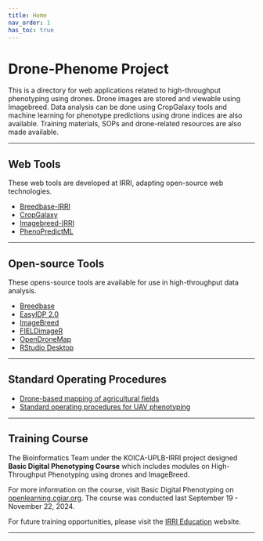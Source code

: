 ```yaml
---
title: Home
nav_order: 1
has_toc: true
---
```


# Drone-Phenome Project

This is a directory for web applications related to high-throughput phenotyping using drones. Drone images are stored and viewable using Imagebreed. Data analysis can be done using CropGalaxy tools and machine learning for phenotype predictions using drone indices are also available. Training materials, SOPs and drone-related resources are also made available.

---

## **Web Tools**<br>

These web tools are developed at IRRI, adapting open-source web technologies. 

- <a href="http://breedbase.duckdns.org/" target="_blank">Breedbase-IRRI</a><br>
- <a href="http://cropgalaxy.excellenceinbreeding.org/" target="_blank">CropGalaxy</a><br>
- <a href="http://18.138.161.175:8080" target="_blank">Imagebreed-IRRI</a><br>
- <a href="https://high-throuhghput-phenotyping.streamlit.app/" target="_blank">PhenoPredictML</a><br>

---

## **Open-source Tools**<br>

These opens-source tools are available for use in high-throughput data analysis. 

- <a href="https://breedbase.org/" target="_blank">Breedbase</a><br>
- <a href="https://easyidp.readthedocs.io/en/latest/index.html" target="_blank">EasyIDP 2.0</a><br>
- <a href="https://imagebreed.org/" target="_blank">ImageBreed</a><br>
- <a href="https://github.com/OpenDroneMap/FIELDimageR" target="_blank">FIELDimageR</a><br>
- <a href="https://www.opendronemap.org/" target="_blank">OpenDroneMap</a><br>
- <a href="https://posit.co/download/rstudio-desktop/" target="_blank">RStudio Desktop</a><br>

---

## **Standard Operating Procedures**<br>

- <a href="docs/Drone training manual v1.5.pdf" target="_blank">Drone-based mapping of agricultural fields</a><br>
- <a href="docs/EiB_M4_ SOP-UAV-Phenotyping-12-10-20.pdf" target="_blank">Standard operating procedures for UAV phenotyping</a><br>

---

## **Training Course**<br>

The Bioinformatics Team under the KOICA-UPLB-IRRI project designed **Basic Digital Phenotyping Course** which includes modules on High-Throughput Phenotyping using drones and ImageBreed. <br>

For more information on the course, visit Basic Digital Phenotyping on [openlearning.cgiar.org]. The course was conducted last September 19 - November 22, 2024.<br>

For future training opportunities, please visit the [IRRI Education] website.<br> 

---

[PhenoPredictML]: https://high-throuhghput-phenotyping.streamlit.app/
[ImageBreed@IRRI]: http://18.138.161.175:8080/
[CropGalaxy]: http://cropgalaxy.excellenceinbreeding.org/
[openlearning.cgiar.org]: https://openlearning.cgiar.org/
[IRRI Education]: https://education.irri.org/
[EasyIDP 2.0]: https://easyidp.readthedocs.io/en/latest/index.html
[OpenDroneMap]: https://www.opendronemap.org/
[Breedbase]: https://breedbase.org/
[Breedbase@IRRI]: http://breedbase.duckdns.org/
[RStudio Desktop]: https://posit.co/download/rstudio-desktop/
[ImageBreed]: https://imagebreed.org/
[FIELDimageR]: https://github.com/OpenDroneMap/FIELDimageR
